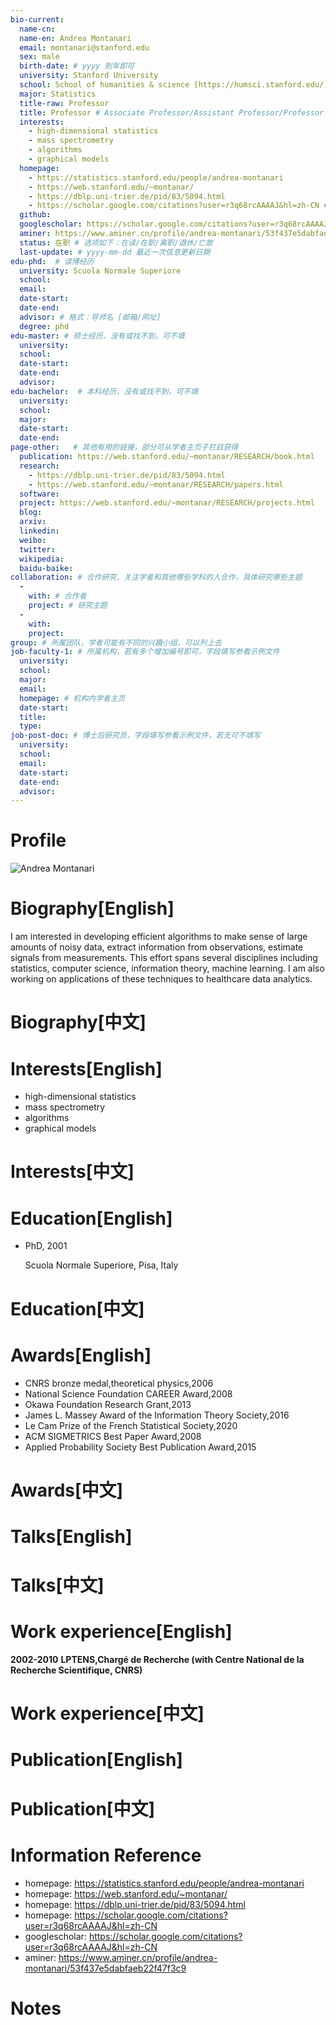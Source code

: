 ```yaml
---
bio-current:
  name-cn: 
  name-en: Andrea Montanari
  email: montanari@stanford.edu
  sex: male
  birth-date: # yyyy 到年即可
  university: Stanford University 
  school: School of humanities & science [https://humsci.stanford.edu/]
  major: Statistics
  title-raw: Professor
  title: Professor # Associate Professor/Assistant Professor/Professor
  interests: 
    - high-dimensional statistics
    - mass spectrometry
    - algorithms
    - graphical models
  homepage: 
    - https://statistics.stanford.edu/people/andrea-montanari
    - https://web.stanford.edu/~montanar/
    - https://dblp.uni-trier.de/pid/83/5094.html
    - https://scholar.google.com/citations?user=r3q68rcAAAAJ&hl=zh-CN # 如果有多个主页，请都填写上
  github: 
  googlescholar: https://scholar.google.com/citations?user=r3q68rcAAAAJ&hl=zh-CN 
  aminer: https://www.aminer.cn/profile/andrea-montanari/53f437e5dabfaeb22f47f3c9 # 从这里查找 https://www.aminer.org/search/person
  status: 在职 # 选项如下：在读/在职/离职/退休/亡故
  last-update: # yyyy-mm-dd 最近一次信息更新日期
edu-phd:  # 读博经历
  university: Scuola Normale Superiore
  school: 
  email: 
  date-start: 
  date-end: 
  advisor: # 格式：导师名 [邮箱/网址]
  degree: phd
edu-master: # 硕士经历，没有或找不到，可不填
  university: 
  school: 
  date-start: 
  date-end: 
  advisor:
edu-bachelor:  # 本科经历，没有或找不到，可不填
  university: 
  school: 
  major: 
  date-start: 
  date-end: 
page-other:   # 其他有用的链接，部分可从学者主页子栏目获得
  publication: https://web.stanford.edu/~montanar/RESEARCH/book.html
  research:   
    - https://dblp.uni-trier.de/pid/83/5094.html
    - https://web.stanford.edu/~montanar/RESEARCH/papers.html
  software: 
  project: https://web.stanford.edu/~montanar/RESEARCH/projects.html
  blog: 
  arxiv: 
  linkedin: 
  weibo:
  twitter:
  wikipedia:
  baidu-baike:
collaboration: # 合作研究，关注学者和其他哪些学科的人合作，具体研究哪些主题
  - 
    with: # 合作者
    project: # 研究主题
  - 
    with: 
    project: 
group: # 所属团队，学者可能有不同的兴趣小组，可以列上去
job-faculty-1: # 所属机构，若有多个增加编号即可，字段填写参看示例文件
  university: 
  school: 
  major: 
  email: 
  homepage: # 机构内学者主页
  date-start: 
  title: 
  type: 
job-post-doc: # 博士后研究员，字段填写参看示例文件，若无可不填写
  university: 
  school: 
  email: 
  date-start: 
  date-end: 
  advisor: 
---
```


# Profile

![Andrea Montanari](https://statistics.stanford.edu/sites/g/files/sbiybj6031/f/styles/large-square/public/montanar.jpg?itok=MEa5nFhk)

# Biography[English]

I am interested in developing efficient algorithms to make sense of large amounts of noisy data, extract information from observations, estimate signals from measurements. This effort spans several disciplines including statistics, computer science, information theory, machine learning.
I am also working on applications of these techniques to healthcare data analytics.

# Biography[中文]

# Interests[English]

- high-dimensional statistics
- mass spectrometry
- algorithms
- graphical models

# Interests[中文]

# Education[English]

- PhD, 2001
    
    Scuola Normale Superiore, Pisa, Italy
    
# Education[中文]

# Awards[English]
- CNRS bronze medal,theoretical physics,2006
- National Science Foundation CAREER Award,2008
- Okawa Foundation Research Grant,2013
- James L. Massey Award of the Information Theory Society,2016
- Le Cam Prize of the French Statistical Society,2020
- ACM SIGMETRICS Best Paper Award,2008
- Applied Probability Society Best Publication Award,2015

# Awards[中文]

# Talks[English]

# Talks[中文]

# Work experience[English]

**2002-2010** **LPTENS,Chargé de Recherche (with Centre National de la Recherche Scientifique, CNRS)**

# Work experience[中文]

# Publication[English]

# Publication[中文]

# Information Reference

- homepage: https://statistics.stanford.edu/people/andrea-montanari
- homepage: https://web.stanford.edu/~montanar/
- homepage: https://dblp.uni-trier.de/pid/83/5094.html
- homepage: https://scholar.google.com/citations?user=r3q68rcAAAAJ&hl=zh-CN
- googlescholar: https://scholar.google.com/citations?user=r3q68rcAAAAJ&hl=zh-CN 
- aminer: https://www.aminer.cn/profile/andrea-montanari/53f437e5dabfaeb22f47f3c9

# Notes